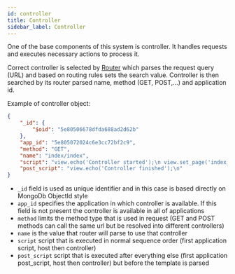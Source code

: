 ```yaml
---
id: controller
title: Controller
sidebar_label: Controller
---
```


One of the base components of this system is controller. It handles requests and executes necessary actions to process it.

Correct controller is selected by [Router](concepts/router.md) which parses the request query (URL) and based on routing rules sets the search value. Controller is then searched by its router parsed name, method (GET, POST,...) and application id.

Example of controller object:
```json
{
    "_id": {
        "$oid": "5e80506678dfda688ad2d62b"
    },
    "app_id": "5e805072024c6e3cc72bf2c9",
    "method": "GET",
    "name": "index/index",
    "script": "view.echo('Controller started');\n view.set_page('index_page');\n",
    "post_script": "view.echo('Controller finished');\n"
}
```

- `_id` field is used as unique identifier and in this case is based directly on MongoDb ObjectId style
- `app_id` specifies the application in which controller is available. If this field is not present the controller is available in all of applications
- `method` limits the method type that is used in request (GET and POST methods can call the same url but be resolved into different controllers)
- `name` is the value that router will parse to use that controller
- `script` script that is executed in normal sequence order (first application script, host then controller)
- `post_script` script that is executed after everything else (first application post_script, host then controller) but before the template is parsed
